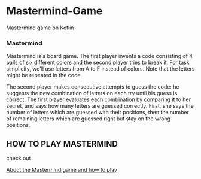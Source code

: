 # Mastermind-Game
Mastermind game on Kotlin
### Mastermind

Mastermind is a board game. The first player invents a code consisting of 4 balls of six different colors and the second player tries to break it. For task simplicity, we'll use letters from A to F instead of colors. Note that the letters might be repeated in the code.

The second player makes consecutive attempts to guess the code: he suggests the new combination of letters on each try until his guess is correct. The first player evaluates each combination by comparing it to her secret, and says how many letters are guessed correctly. First, she says the number of letters which are guessed with their positions, then the number of remaining letters which are guessed right but stay on the wrong positions.

## HOW TO PLAY MASTERMIND
check out 

[About the Mastermind game and how to play](https://en.wikipedia.org/wiki/Mastermind_(board_game))


